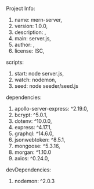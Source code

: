 Project Info:
  1. name: mern-server,
  2. version: 1.0.0,
  3. description: ,
  4. main: server.js,
  5. author: ,
  6. license: ISC,

scripts: 
  1. start: node server.js,
  2. watch: nodemon,
  3. seed: node seeder/seed.js

 
dependencies:
  1. apollo-server-express: ^2.19.0,
  2. bcrypt: ^5.0.1,
  3. dotenv: ^10.0.0,
  4. express: ^4.17.1,
  5. graphql: ^14.6.0,
  6. jsonwebtoken: ^8.5.1,
  7. mongoose: ^5.3.16,
  8. morgan: ^1.10.0
  9. axios: ^0.24.0,

devDependencies: 
   1. nodemon: ^2.0.3

